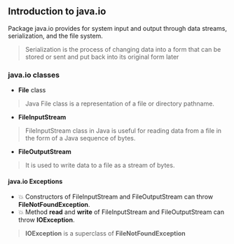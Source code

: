 ## Introduction to java.io
Package java.io provides for system input and output through data streams, serialization, and the file system.

> Serialization is the process of changing data into a form that can be stored or sent and put back into its original form later

### java.io classes
- **File** class <br>
> Java File class is a representation of a file or directory pathname.
- **FileInputStream** <br>
> FileInputStream class in Java is useful for reading data from a file in the form of a Java sequence of bytes.
- **FileOutputStream** <br>
> It is used to write data to a file as a stream of bytes.

#### java.io Exceptions

- 💥 Constructors of FileInputStream and FileOutputStream can throw **FileNotFoundException**.
- 💥 Method **read** and **write** of FileInputStream and FileOutputStream can throw **IOException**.
> **IOException** is a superclass of **FileNotFoundException**
